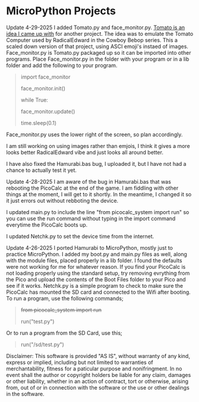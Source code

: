 # MicroPython Projects

Update 4-29-2025
I added Tomato.py and face_monitor.py. [Tomato is an idea I came up with](https://github.com/cjstoddard/Tomato) for another project. The idea was to emulate the Tomato Computer used by RadicalEdward in the Cowboy Bebop series. This a scaled down version of that project, using ASCI emoji's instaed of images. Face_monitor.py is Tomato.py packaged up so it can be imported into other programs. Place Face_monitor.py in the folder with your program or in a lib folder and add the following to your program.

> import face_monitor
>
> face_monitor.init()
>
> while True:
>
>    face_monitor.update()
>
>    time.sleep(0.1)

Face_monitor.py uses the lower right of the screen, so plan accordingly.

I am still working on using images rather than emjois, I think it gives a more looks better RadicalEdward vibe and just looks all around better.

I have also fixed the Hamurabi.bas bug, I uploaded it, but I have not had a chance to actually test it yet.

Update 4-28-2025
I am aware of the bug in Hamurabi.bas that was rebooting the PicoCalc at the end of the game. I am fiddling with other things at the moment, I will get to it shortly. In the meantime, I changed it so it just errors out without rebboting the device.

I updated main.py to include the line "from picocalc_system import run" so you can use the run command without typing in the import command everytime the PicoCalc boots up.

I updated Netchk.py to set the device time from the internet.

Update 4-26-2025
I ported Hamurabi to MicroPython, mostly just to practice MicroPython. I added my boot.py and main.py files as well, along with the module files, placed properly in a lib folder. I found the defaults were not working for me for whatever reason. If you find your PicoCalc is not loading properly using the standard setup, try removing evrything from the Pico and upload the contents of the Boot Files folder to your Pico and see if it works. Netchk.py is a simple program to check to make sure the PicoCalc has mounted the SD card and connected to the Wifi after booting. To run a program, use the following commands;

> ~~from picocalc_system import run~~
>
> run("test.py")

Or to run a program from the SD Card, use this;

> run("/sd/test.py")

Disclaimer: This software is provided "AS IS", without warranty of any kind, express or implied, including but not limited to warranties of merchantability, fitness for a paticular purpose and nonifringment. In no event shall the author or copyright holders be liable for any claim, damages or other liability, whether in an action of contract, tort or otherwise, arising from, out of or in connection with the software or the use or other dealings in the software.
